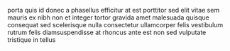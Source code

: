 porta quis id donec a phasellus efficitur at est porttitor sed elit vitae sem
mauris ex nibh non et integer tortor gravida amet malesuada quisque consequat
sed scelerisque nulla consectetur ullamcorper felis vestibulum rutrum felis
diamsuspendisse at rhoncus ante est non sed vulputate tristique in tellus